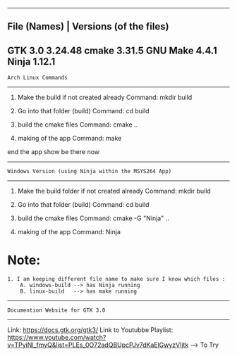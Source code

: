 -------------------------------------------------------
File (Names)	|	Versions (of the files)
-------------------------------------------------------
GTK 3.0 				3.24.48
cmake  					3.31.5
GNU Make 				4.4.1
Ninja 					1.12.1
-------------------------------------------------
	Arch Linux Commands
-------------------------------------------------
1. Make the build if not created already
	Command: mkdir build

2. Go into that folder (build)
	Command: cd build 

3. build the cmake files
	Command: cmake ..

4. making of the app
	Command: make

end the app show be there now


--------------------------------------------------------------
	Windows Version (using Ninja within the MSYS264 App)
--------------------------------------------------------------

1. Make the build folder if not created already
	Command: mkdir build

2. Go into that folder (build)
	Command: cd build

3. build the cmake files 
	Command: cmake -G "Ninja" ..

4. making of the app
	Command: Ninja


# Note:
	1. I am keeping different file name to make sure I know which files :
		A. windows-build --> has Ninja running
		B. linux-build 	 --> has make running 

----------------------------------------------------------------
	Documention Website for GTK 3.0
----------------------------------------------------------------
Link: https://docs.gtk.org/gtk3/
Link to Youtubbe Playlist: https://www.youtube.com/watch?v=TPyiNl_fmyQ&list=PLEs_0O72adQBUpcPJv7dKaElGwyzVljtk --> To Try
